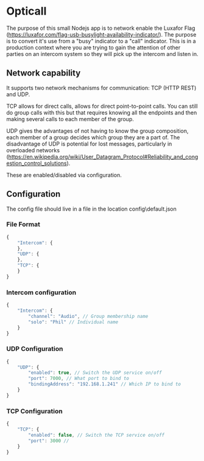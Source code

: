 # Opticall

The purpose of this small Nodejs app is to network enable the Luxafor Flag (https://luxafor.com/flag-usb-busylight-availability-indicator/). The purpose is to convert it's use from a "busy" indicator to a "call" indicator. This is in a production context where you are trying to gain the attention of other parties on an intercom system so they will pick up the intercom and listen in.

## Network capability

It supports two network mechanisms for communication: TCP (HTTP REST) and UDP.

TCP allows for direct calls, allows for direct point-to-point calls. You can still do group calls with this but that requires knowing all the endpoints and then making several calls to each member of the group.

UDP gives the advantages of not having to know the group composition, each member of a group decides which group they are a part of. The disadvantage of UDP is potential for lost messages, particularly in overloaded networks (https://en.wikipedia.org/wiki/User_Datagram_Protocol#Reliability_and_congestion_control_solutions).

These are enabled/disabled via configuration.

## Configuration

The config file should live in a file in the location config\default.json


### File Format

```javascript
{
    "Intercom": {
    },
    "UDP": {
    },
    "TCP": {
    }
}
```

### Intercom configuration
```javascript
{
    "Intercom": {
        "channel": "Audio", // Group membership name
        "solo": "Phil" // Individual name
    }
}
```

### UDP Configuration
```javascript
{
    "UDP": {
        "enabled": true, // Switch the UDP service on/off
        "port": 7000, // What port to bind to
        "bindingAddress": "192.168.1.241" // Which IP to bind to
    }
}
```

### TCP Configuration
```javascript
{
    "TCP": {
        "enabled": false, // Switch the TCP service on/off
        "port": 3000 // 
    }
}
```



